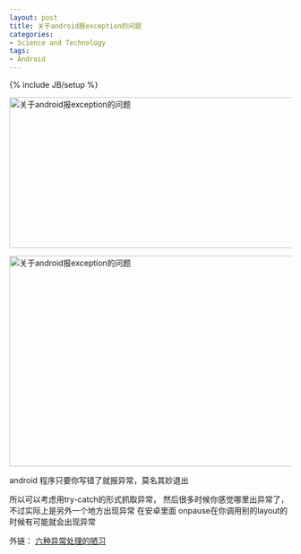 ```yaml
---
layout: post
title: 关于android报exception的问题
categories:
- Science and Technology
tags:
- Android
---
```

{% include JB/setup %}

<a href="http://photo.blog.sina.com.cn/showpic.html#blogid=626a2e8d0101kkwh&amp;url=http://s5.sinaimg.cn/orignal/626a2e8dgdd30d91d8a34" target="_blank"><img src="http://lincolnge.duapp.com/wp-content/uploads/pic/626a2e8dgdd30d91d8a34.jpg" width="690" height="269" name="image_operate_35921369101832981" alt="关于android报exception的问题" title="关于android报exception的问题" /></a>

<a href="http://photo.blog.sina.com.cn/showpic.html#blogid=626a2e8d0101kkwh&amp;url=http://s9.sinaimg.cn/orignal/626a2e8dg7c84e284ec08" target="_blank"><img src="http://lincolnge.duapp.com/wp-content/uploads/pic/626a2e8dg7c84e284ec08.jpg" width="626" height="376" name="image_operate_27671369101833686" alt="关于android报exception的问题" title="关于android报exception的问题" /></a>

android 程序只要你写错了就报异常，莫名其妙退出

所以可以考虑用try-catch的形式抓取异常，
然后很多时候你感觉哪里出异常了，不过实际上是另外一个地方出现异常
在安卓里面
onpause在你调用别的layout的时候有可能就会出现异常

外链：
<a href="http://www.blogjava.net/freeman1984/archive/2007/09/27/148850.html">
六种异常处理的陋习</a>
